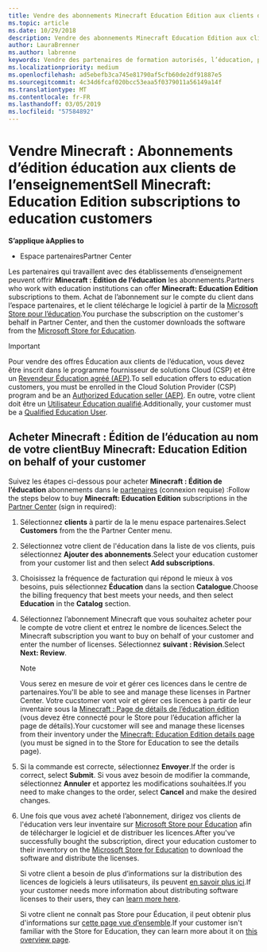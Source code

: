 ```yaml
---
title: Vendre des abonnements Minecraft Education Edition aux clients de l’éducation
ms.topic: article
ms.date: 10/29/2018
description: Vendre des abonnements Minecraft Education Edition aux clients qualifiés dans le domaine de l’éducation.
author: LauraBrenner
ms.author: labrenne
keywords: Vendre des partenaires de formation autorisés, l’éducation, pour l’éducation, les établissements scolaires
ms.localizationpriority: medium
ms.openlocfilehash: ad5ebefb3ca745e81790af5cfb60de2df91887e5
ms.sourcegitcommit: 4c34d6fcaf020bcc53eaa5f0379011a56149a14f
ms.translationtype: MT
ms.contentlocale: fr-FR
ms.lasthandoff: 03/05/2019
ms.locfileid: "57584892"
---
```

# <a name="sell-minecraft-education-edition-subscriptions-to-education-customers"></a><span data-ttu-id="d08b7-104">Vendre Minecraft : Abonnements d’édition éducation aux clients de l’enseignement</span><span class="sxs-lookup"><span data-stu-id="d08b7-104">Sell Minecraft: Education Edition subscriptions to education customers</span></span>

<span data-ttu-id="d08b7-105">**S’applique à**</span><span class="sxs-lookup"><span data-stu-id="d08b7-105">**Applies to**</span></span>

-  <span data-ttu-id="d08b7-106">Espace partenaires</span><span class="sxs-lookup"><span data-stu-id="d08b7-106">Partner Center</span></span>

<span data-ttu-id="d08b7-107">Les partenaires qui travaillent avec des établissements d’enseignement peuvent offrir **Minecraft : Édition de l’éducation** les abonnements.</span><span class="sxs-lookup"><span data-stu-id="d08b7-107">Partners who work with education institutions can offer **Minecraft: Education Edition** subscriptions to them.</span></span> <span data-ttu-id="d08b7-108">Achat de l’abonnement sur le compte du client dans l’espace partenaires, et le client télécharge le logiciel à partir de la [Microsoft Store pour l’éducation](https://educationstore.microsoft.com).</span><span class="sxs-lookup"><span data-stu-id="d08b7-108">You purchase the subscription on the customer's behalf in Partner Center, and then the customer downloads the software from the [Microsoft Store for Education](https://educationstore.microsoft.com).</span></span> 

>[!IMPORTANT]
><span data-ttu-id="d08b7-109">Pour vendre des offres Éducation aux clients de l’éducation, vous devez être inscrit dans le programme fournisseur de solutions Cloud (CSP) et être un [Revendeur Éducation agréé (AEP)](https://www.mepn.com).</span><span class="sxs-lookup"><span data-stu-id="d08b7-109">To sell education offers to education customers, you must be enrolled in the Cloud Solution Provider (CSP) program and be an [Authorized Education seller (AEP)](https://www.mepn.com).</span></span> <span data-ttu-id="d08b7-110">En outre, votre client doit être un [Utilisateur Éducation qualifié](https://www.microsoftvolumelicensing.com/DocumentSearch.aspx?Mode=3&DocumentTypeId=7).</span><span class="sxs-lookup"><span data-stu-id="d08b7-110">Additionally, your customer must be a [Qualified Education User](https://www.microsoftvolumelicensing.com/DocumentSearch.aspx?Mode=3&DocumentTypeId=7).</span></span>  

 
## <a name="buy-minecraft-education-edition-on-behalf-of-your-customer"></a><span data-ttu-id="d08b7-111">Acheter **Minecraft : Édition de l’éducation** au nom de votre client</span><span class="sxs-lookup"><span data-stu-id="d08b7-111">Buy **Minecraft: Education Edition** on behalf of your customer</span></span>

<span data-ttu-id="d08b7-112">Suivez les étapes ci-dessous pour acheter **Minecraft : Édition de l’éducation** abonnements dans le [partenaires](https://partnercenter.microsoft.com/pcv/dashboard/overview
) (connexion requise) :</span><span class="sxs-lookup"><span data-stu-id="d08b7-112">Follow the steps below to buy **Minecraft: Education Edition** subscriptions in the [Partner Center](https://partnercenter.microsoft.com/pcv/dashboard/overview
) (sign in required):</span></span>

  1.  <span data-ttu-id="d08b7-113">Sélectionnez **clients** à partir de la le menu espace partenaires.</span><span class="sxs-lookup"><span data-stu-id="d08b7-113">Select **Customers** from the the Partner Center menu.</span></span>
  
  2.  <span data-ttu-id="d08b7-114">Sélectionnez votre client de l'éducation dans la liste de vos clients, puis sélectionnez **Ajouter des abonnements**.</span><span class="sxs-lookup"><span data-stu-id="d08b7-114">Select your education customer from your customer list and then select **Add subscriptions**.</span></span>
  
  3.  <span data-ttu-id="d08b7-115">Choisissez la fréquence de facturation qui répond le mieux à vos besoins, puis sélectionnez **Éducation** dans la section **Catalogue**.</span><span class="sxs-lookup"><span data-stu-id="d08b7-115">Choose the billing frequency that best meets your needs, and then select **Education** in the **Catalog** section.</span></span>

  4.  <span data-ttu-id="d08b7-116">Sélectionnez l’abonnement Minecraft que vous souhaitez acheter pour le compte de votre client et entrez le nombre de licences.</span><span class="sxs-lookup"><span data-stu-id="d08b7-116">Select the Minecraft subscription you want to buy on behalf of your customer and enter the number of licenses.</span></span> <span data-ttu-id="d08b7-117">Sélectionnez **suivant : Révision**.</span><span class="sxs-lookup"><span data-stu-id="d08b7-117">Select **Next: Review**.</span></span>

      >[!NOTE]
      ><span data-ttu-id="d08b7-118">Vous serez en mesure de voir et gérer ces licences dans le centre de partenaires.</span><span class="sxs-lookup"><span data-stu-id="d08b7-118">You'll be able to see and manage these licenses in Partner Center.</span></span> <span data-ttu-id="d08b7-119">Votre cucstomer vont voir et gérer ces licences à partir de leur inventaire sous la [Minecraft : Page de détails de l’éducation édition](https://educationstore.microsoft.com/en-us/store/details/minecraft-education-edition/9nblggh4r2r6) (vous devez être connecté pour le Store pour l’éducation afficher la page de détails).</span><span class="sxs-lookup"><span data-stu-id="d08b7-119">Your cucstomer will see and manage these licenses from their inventory under the [Minecraft: Education Edition details page](https://educationstore.microsoft.com/en-us/store/details/minecraft-education-edition/9nblggh4r2r6) (you must be signed in to the Store for Education to see the details page).</span></span> 

  5.  <span data-ttu-id="d08b7-120">Si la commande est correcte, sélectionnez **Envoyer**.</span><span class="sxs-lookup"><span data-stu-id="d08b7-120">If the order is correct, select **Submit**.</span></span> <span data-ttu-id="d08b7-121">Si vous avez besoin de modifier la commande, sélectionnez **Annuler** et apportez les modifications souhaitées.</span><span class="sxs-lookup"><span data-stu-id="d08b7-121">If you need to make changes to the order, select **Cancel** and make the desired changes.</span></span>   

  6.  <span data-ttu-id="d08b7-122">Une fois que vous avez acheté l’abonnement, dirigez vos clients de l'éducation vers leur inventaire sur [Microsoft Store pour Éducation](https://educationstore.microsoft.com) afin de télécharger le logiciel et de distribuer les licences.</span><span class="sxs-lookup"><span data-stu-id="d08b7-122">After you've successfully bought the subscription, direct your education customer to their inventory on the [Microsoft Store for Education](https://educationstore.microsoft.com) to download the software and distribute the licenses.</span></span>

      <span data-ttu-id="d08b7-123">Si votre client a besoin de plus d’informations sur la distribution des licences de logiciels à leurs utilisateurs, ils peuvent [en savoir plus ici](https://docs.microsoft.com/education/windows/school-get-minecraft#distribute-minecraft).</span><span class="sxs-lookup"><span data-stu-id="d08b7-123">If your customer needs more information about distributing software licenses to their users, they can [learn more here](https://docs.microsoft.com/education/windows/school-get-minecraft#distribute-minecraft).</span></span>  
  
      <span data-ttu-id="d08b7-124">Si votre client ne connaît pas Store pour Éducation, il peut obtenir plus d'informations sur [cette page vue d’ensemble](https://docs.microsoft.com/microsoft-store/windows-store-for-business-overview).</span><span class="sxs-lookup"><span data-stu-id="d08b7-124">If your customer isn't familiar with the Store for Education, they can learn more about it on [this overview page](https://docs.microsoft.com/microsoft-store/windows-store-for-business-overview).</span></span>  

      

